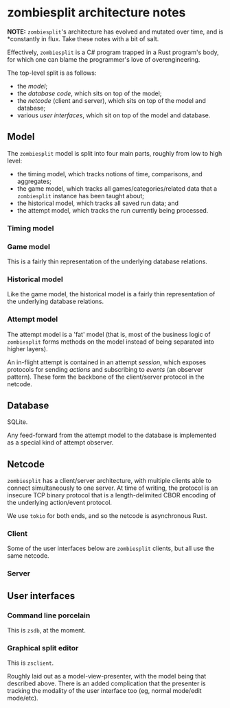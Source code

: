 # zombiesplit architecture notes

**NOTE:** `zombiesplit`'s architecture has evolved and mutated over time, and is
*constantly in flux. Take these notes with a bit of salt.

Effectively, `zombiesplit` is a C# program trapped in a Rust program's body, for
which one can blame the programmer's love of overengineering.

The top-level split is as follows:

- the _model_;
- the _database code_, which sits on top of the model;
- the _netcode_ (client and server), which sits on top of the model and database;
- various _user interfaces_, which sit on top of the model and database.

## Model

The `zombiesplit` model is split into four main parts, roughly from low to high
level:

- the timing model, which tracks notions of time, comparisons, and aggregates;
- the game model, which tracks all games/categories/related data that a
  `zombiesplit` instance has been taught about; 
- the historical model, which tracks all saved run data; and
- the attempt model, which tracks the run currently being processed.

### Timing model

### Game model

This is a fairly thin representation of the underlying database relations.

### Historical model

Like the game model, the historical model is a fairly thin representation of the
underlying database relations.

### Attempt model

The attempt model is a 'fat' model (that is, most of the business logic of
`zombiesplit` forms methods on the model instead of being separated into higher
layers).

An in-flight attempt is contained in an attempt _session_, which exposes
protocols for sending _actions_ and subscribing to _events_ (an observer
pattern).  These form the backbone of the client/server protocol in the netcode.

## Database

SQLite.

Any feed-forward from the attempt model to the database is implemented as a
special kind of attempt observer.

## Netcode

`zombiesplit` has a client/server architecture, with multiple clients able to
connect simultaneously to one server.  At time of writing, the protocol is
an insecure TCP binary protocol that is a length-delimited CBOR encoding of
the underlying action/event protocol.

We use `tokio` for both ends, and so the netcode is asynchronous Rust.

### Client

Some of the user interfaces below are `zombiesplit` clients, but all use the
same netcode.

### Server

## User interfaces

### Command line porcelain

This is `zsdb`, at the moment.

### Graphical split editor

This is `zsclient`.

Roughly laid out as a model-view-presenter, with the model being that described
above. There is an added complication that the presenter is tracking the
modality of the user interface too (eg, normal mode/edit mode/etc).
